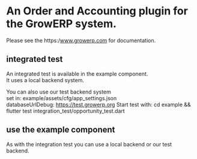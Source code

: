 # An Order and Accounting plugin for the GrowERP system.

Please see the https:/www.growerp.com for documentation.

## integrated test
An integrated test is available in the example component.  
It uses a local backend system.

You can also use our test backend system   
    set in: example/assets/cfg/app_settings.json  
        databaseUrlDebug: https://test.growerp.org
Start test with: cd example && flutter test integration_test/opportunity_test.dart

## use the example component
As with the integration test you can use a local backend or our test backend.

